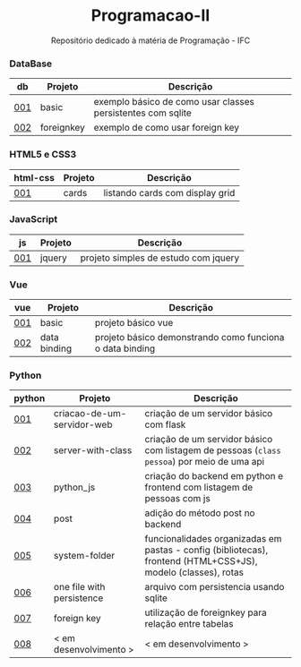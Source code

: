 <h1 align="center">Programacao-II</h1>
<p align="center">Repositório dedicado à matéria de Programação - IFC</p>

### DataBase

db                        | Projeto       | Descrição
---------------           |---------------|---------------
[001](db/001-basic/)      | basic         | exemplo básico de como usar classes persistentes com sqlite
[002](db/002-foreignkey/) | foreignkey    | exemplo de como usar foreign key

### HTML5 e CSS3

html-css                  | Projeto       | Descrição
---------------           |---------------|---------------
[001](html-css/001-cards/)| cards         | listando cards com display grid

### JavaScript

js                   | Projeto       | Descrição
---------------      |---------------|---------------
[001](js/001-jquery/)| jquery        | projeto simples de estudo com jquery

### Vue

vue                          | Projeto       | Descrição
---------------              |---------------|---------------
[001](vue/001-basic/)        | basic         | projeto básico vue
[002](vue/002-data-binding/) | data binding  | projeto básico demonstrando como funciona o data binding

### Python

python                                       | Projeto                   | Descrição
---------------                              |---------------            |---------------
[001](python/001-criacao-de-um-servidor-web/)| criacao-de-um-servidor-web| criação de um servidor básico com flask
[002](python/002-server-with-class/)         | server-with-class         | criação de um servidor básico com listagem de pessoas (<code>class pessoa</code>) por meio de uma api
[003](python/003-python_js/)                 | python_js                 | criação do backend em python e frontend com listagem de pessoas com js
[004](python/004-post/)                      | post                      | adição do método post no backend
[005](python/005-system-folders/)            | system-folder             | funcionalidades organizadas em pastas - config (bibliotecas), frontend (HTML+CSS+JS), modelo (classes), rotas
[006](python/006-one-file-with-persistence/) | one file with persistence | arquivo com persistencia usando sqlite
[007](python/007-foreignkey/)                | foreign key               | utilização de foreignkey para relação entre tabelas
[008](python/008-python_with_vue/)           | < em desenvolvimento >    | < em desenvolvimento >